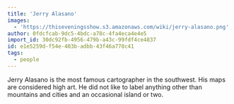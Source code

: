```yaml
---
title: 'Jerry Alasano'
images:
  - 'https://thiseveningsshow.s3.amazonaws.com/wiki/jerry-alasano.png'
author: 0fdcfcab-9dc5-4bdc-a78c-4fa4eca4e4e5
import_id: 30dc92fb-4956-479b-a43c-99fdf4ce4837
id: e1e5259d-f54e-403b-adbb-43f46a778c41
tags:
  - people
---
```

Jerry Alasano is the most famous cartographer in the southwest. His maps are considered high art. He did not like to label anything other than mountains and cities and an occasional island or two.
